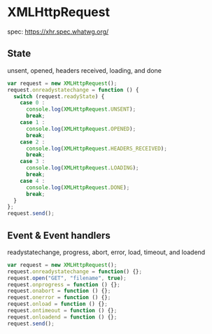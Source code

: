 # XMLHttpRequest
spec: https://xhr.spec.whatwg.org/

## State
unsent, opened, headers received, loading, and done

```javascript
var request = new XMLHttpRequest();
request.onreadystatechange = function () {
  switch (request.readyState) {
    case 0 :
      console.log(XMLHttpRequest.UNSENT);
      break;
    case 1 :
      console.log(XMLHttpRequest.OPENED);
      break;
    case 2 :
      console.log(XMLHttpRequest.HEADERS_RECEIVED);
      break;
    case 3 :
      console.log(XMLHttpRequest.LOADING);
      break;
    case 4 :
      console.log(XMLHttpRequest.DONE);
      break;
  }
};
request.send();
```

## Event & Event handlers
readystatechange, progress, abort, error, load, timeout, and loadend

```javascript
var request = new XMLHttpRequest();
request.onreadystatechange = function() {};
request.open("GET", "filename", true);
request.onprogress = function () {};
request.onabort = function () {};
request.onerror = function () {};
request.onload = function () {};
request.ontimeout = function () {};
request.onloadend = function () {};
request.send();
```
